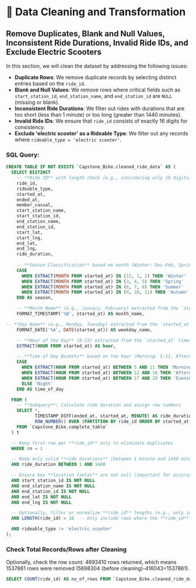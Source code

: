 # 🧹 Data Cleaning and Transformation

## Remove Duplicates, Blank and Null Values, Inconsistent Ride Durations, Invalid Ride IDs, and Exclude Electric Scooters

In this section, we will clean the dataset by addressing the following issues:
- **Duplicate Rows**: We remove duplicate records by selecting distinct entries based on the `ride_id`.
- **Blank and Null Values**: We remove rows where critical fields such as `start_station_id`, `end_station_name`, and `end_station_id` are `NULL` (missing or blank).
- **Inconsistent Ride Durations**: We filter out rides with durations that are too short (less than 1 minute) or too long (greater than 1440 minutes).
- **Invalid Ride IDs**: We ensure that `ride_id` consists of exactly 16 digits for consistency.
- **Exclude 'electric scooter' as a Rideable Type**: We filter out any records where `rideable_type = 'electric scooter'`.

### SQL Query:

```sql
CREATE TABLE IF NOT EXISTS `Capstone_Bike.cleaned_ride_data` AS (
  SELECT DISTINCT
    -- **Ride ID** with length check (e.g., considering only 16 digits)
    ride_id,
    rideable_type,
    started_at,
    ended_at,
    member_casual,
    start_station_name,
    start_station_id,
    end_station_name,
    end_station_id,
    start_lat,
    start_lng,
    end_lat,
    end_lng,
    ride_duration,
  
    -- **Season Classification** based on month (Winter: Dec-Feb, Spring: Mar-May, Summer: Jun-Aug, Autumn: Sep-Nov)
    CASE
      WHEN EXTRACT(MONTH FROM started_at) IN (12, 1, 2) THEN 'Winter'
      WHEN EXTRACT(MONTH FROM started_at) IN (3, 4, 5) THEN 'Spring'
      WHEN EXTRACT(MONTH FROM started_at) IN (6, 7, 8) THEN 'Summer'
      WHEN EXTRACT(MONTH FROM started_at) IN (9, 10, 11) THEN 'Autumn'
    END AS season,

    -- **Month Name** (e.g., January, February) extracted from the `started_at` timestamp
    FORMAT_TIMESTAMP('%B', started_at) AS month_name,

-- **Day Name** (e.g., Monday, Tuesday) extracted from the `started_at` timestamp    
    FORMAT_DATE('%A', DATE(started_at)) AS weekday_name,

    -- **Hour of the Day** (0-23) extracted from the `started_at` timestamp
    EXTRACT(HOUR FROM started_at) AS hour,

    -- **Time of Day Buckets** based on the hour (Morning: 5-11, Afternoon: 12-16, Evening: 17-20, Night: Else)
    CASE
      WHEN EXTRACT(HOUR FROM started_at) BETWEEN 5 AND 11 THEN 'Morning'
      WHEN EXTRACT(HOUR FROM started_at) BETWEEN 12 AND 16 THEN 'Afternoon'
      WHEN EXTRACT(HOUR FROM started_at) BETWEEN 17 AND 20 THEN 'Evening'
      ELSE 'Night'
    END AS time_of_day

  FROM (
    -- **Subquery**: Calculate ride duration and assign row numbers
    SELECT *,
           TIMESTAMP_DIFF(ended_at, started_at, MINUTE) AS ride_duration,
           ROW_NUMBER() OVER (PARTITION BY ride_id ORDER BY started_at) AS rn
    FROM `Capstone_Bike.complete_table`
  ) t

  -- Keep first row per **ride_id** only to eliminate duplicates
  WHERE rn = 1

  -- Keep only valid **ride durations** (between 1 minute and 1440 minutes)
  AND ride_duration BETWEEN 1 AND 1440

  -- Ensure key **location fields** are not null (important for accurate analysis)
  AND start_station_id IS NOT NULL
  AND end_station_name IS NOT NULL
  AND end_station_id IS NOT NULL
  AND end_lat IS NOT NULL
  AND end_lng IS NOT NULL

  -- Optionally, filter or normalize **ride_id** lengths (e.g., only include 16-digit **ride_ids**)
  AND LENGTH(ride_id) = 16  -- Only include rows where the **ride_id** has exactly 16 digits

  AND rideable_type != 'electric scooter'
);
```
### Check Total Records/Rows after Cleaning

Optionally, check the row count: 4693410 rows returned, which means 1537861 rows were removed (5698304 (before cleaning)-416043=1537861). 
```sql
SELECT COUNT(ride_id) AS no_of_rows FROM `Capstone_Bike.cleaned_ride_data`;
```
